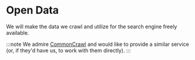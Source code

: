 # Open Data

We will make the data we crawl and utilize for the search engine freely available. 

:::note
We admire [CommonCrawl](http://commoncrawl.org/) and would like to provide a similar service \(or, if they'd have us, to work with them directly\). 
:::